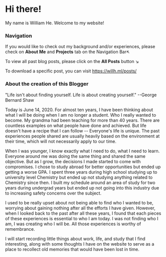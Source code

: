 # Hi there!

My name is William He. Welcome to my website!

### Navigation

If you would like to check out my background and/or experiences, please check on **About Me** and **Projects** tab on the Navigation Bar↖

To view all past blog posts, please click on the **All Posts** button ↘ 

To download a specific post, you can visit https://willh.ml/posts/

### About the creation of this Blogger

"Life isn't about finding yourself. Life is about creating yourself." --George Bernard Shaw

Today is June 14, 2020. For almost ten years, I have been thinking about what I will be doing when I am no longer a student. Who I really wanted to become. My grandma had been teaching for more than 40 years. There are countless examples on what people have done and achieved. But life doesn't have a recipe that I can follow -- Everyone's life is unique. The past experiences people shared are usually heavily based on the environment at their time, which will not necessarily apply to our time. 

When I was younger, I know exactly what I need to do, what I need to learn. Everyone around me was doing the same thing and shared the same objective. But as I grow, the decisions I made started to come with compromises. I chose to study abroad for better opportunities but ended up getting a worse GPA. I spent three years during high school studying up to university level Chemistry but ended up not studying anything related to Chemistry since then. I built my schedule around an area of study for two years during undergrad years but ended up not going into this industry due to increasing safety concerns over the subject.

I used to be really upset about not being able to find who I wanted to be, worrying about gaining nothing after all the efforts I have given. However, when I looked back to the past after all these years, I found that each pieces of these experiences is essential to who I am today. I was not finding who I am, I was creating who I will be. All those experiences is worthy of remembrance.

I will start recording little things about work, life, and study that I find interesting, along with some thoughts I have on the website to serve as a place to recollect old memories that would have been lost in time.

